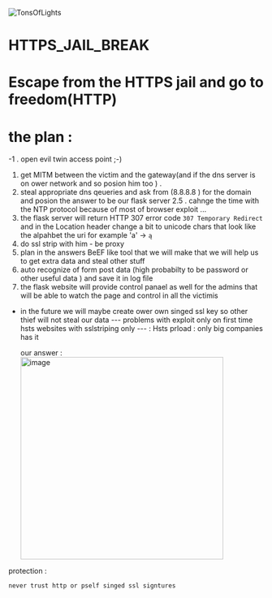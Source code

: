 ![TonsOfLights](https://user-images.githubusercontent.com/90776557/207615773-fa75a106-c2c8-46c4-a24b-ab7628d5da6a.png)

# HTTPS_JAIL_BREAK
# Escape from the HTTPS jail and go to freedom(HTTP) 
# the plan : 
  -1 . open evil twin access point ;-)
  1. get MITM between the victim and the gateway(and if the dns server is on ower network and so posion him too ) .
  2. steal appropriate dns qeueries and ask from (8.8.8.8 ) for the domain and posion the answer to be our flask server 
  2.5 . cahnge the time with the NTP protocol because of most of browser exploit ...
  3. the flask server will return HTTP 307 error code `307 Temporary Redirect` and in the Location header change a bit to unicode chars that look                 like the alpahbet the uri for example 'a' -> `ą` 
  4. do ssl strip with him - be proxy 
  5. plan in the answers BeEF like tool that we will make that we  will help us to get extra data and steal other stuff 
  6. auto recognize of form post data (high probabilty to be password or other useful data ) and save it in log file 
  7. the flask website will provide control panael as well for the admins that will be able to watch the page and control in all the victimis 
 
 * in the future we will maybe  create ower own singed ssl key so other thief will not steal our data 
  --- problems with exploit only on first time hsts websites  with sslstriping only --- : 
    Hsts prload : only big companies has it 
    
    our answer : 
      <img width="399" alt="image" src="https://user-images.githubusercontent.com/90776557/205504601-40678b5b-b20d-49cb-81d7-c9e5c1ac8362.png">

  
  protection : 
    
    never trust http or pself singed ssl signtures 
